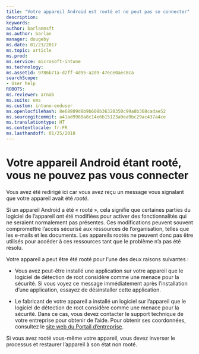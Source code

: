 ```yaml
---
title: "Votre appareil Android est rooté et ne peut pas se connecter"
description: 
keywords: 
author: barlanmsft
ms.author: barlan
manager: dougeby
ms.date: 01/23/2017
ms.topic: article
ms.prod: 
ms.service: microsoft-intune
ms.technology: 
ms.assetid: 9786b71a-d2ff-4d95-a2d9-47ece0aec8ca
searchScope:
- User help
ROBOTS: 
ms.reviewer: arnab
ms.suite: ems
ms.custom: intune-enduser
ms.openlocfilehash: 8e68809d8b9b608b36328350c99a8b368cadae52
ms.sourcegitcommit: a41ad9988a8c14e6b15123a9ea9bc29ac437a4ce
ms.translationtype: HT
ms.contentlocale: fr-FR
ms.lasthandoff: 01/25/2018
---
```

# <a name="your-android-device-is-rooted-so-you-cant-connect"></a>Votre appareil Android étant rooté, vous ne pouvez pas vous connecter

Vous avez été redirigé ici car vous avez reçu un message vous signalant que votre appareil avait été _rooté_.

Si un appareil Android a été « rooté », cela signifie que certaines parties du logiciel de l’appareil ont été modifiées pour activer des fonctionnalités qui ne seraient normalement pas présentes. Ces modifications peuvent souvent compromettre l’accès sécurisé aux ressources de l’organisation, telles que les e-mails et les documents. Les appareils rootés ne peuvent donc pas être utilisés pour accéder à ces ressources tant que le problème n’a pas été résolu.  

Votre appareil a peut être été rooté pour l’une des deux raisons suivantes :

- Vous avez peut-être installé une application sur votre appareil que le logiciel de détection de root considère comme une menace pour la sécurité. Si vous voyez ce message immédiatement après l’installation d’une application, essayez de désinstaller cette application.

- Le fabricant de votre appareil a installé un logiciel sur l’appareil que le logiciel de détection de root considère comme une menace pour la sécurité. Dans ce cas, vous devez contacter le support technique de votre entreprise pour obtenir de l’aide. Pour obtenir ses coordonnées, consultez le [site web du Portail d’entreprise](https://portal.manage.microsoft.com#HelpDeskDialog).

Si vous avez rooté vous-même votre appareil, vous devez inverser le processus et restaurer l’appareil à son état non rooté.
